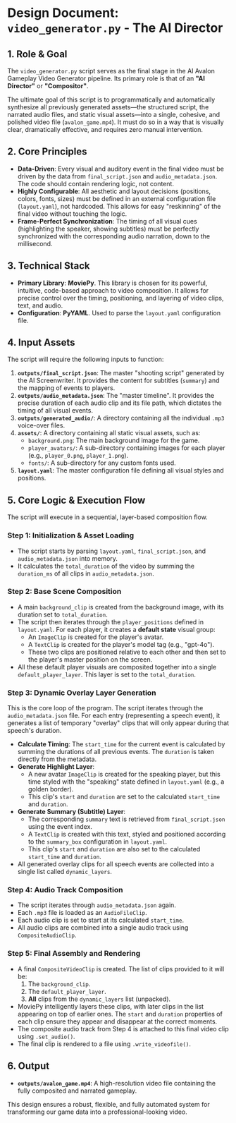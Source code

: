 # Design Document: `video_generator.py` - The AI Director

## 1. Role & Goal

The `video_generator.py` script serves as the final stage in the AI Avalon Gameplay Video Generator pipeline. Its primary role is that of an **"AI Director"** or **"Compositor"**.

The ultimate goal of this script is to programmatically and automatically synthesize all previously generated assets—the structured script, the narrated audio files, and static visual assets—into a single, cohesive, and polished video file (`avalon_game.mp4`). It must do so in a way that is visually clear, dramatically effective, and requires zero manual intervention.

## 2. Core Principles

*   **Data-Driven**: Every visual and auditory event in the final video must be driven by the data from `final_script.json` and `audio_metadata.json`. The code should contain rendering logic, not content.
*   **Highly Configurable**: All aesthetic and layout decisions (positions, colors, fonts, sizes) must be defined in an external configuration file (`layout.yaml`), not hardcoded. This allows for easy "reskinning" of the final video without touching the logic.
*   **Frame-Perfect Synchronization**: The timing of all visual cues (highlighting the speaker, showing subtitles) must be perfectly synchronized with the corresponding audio narration, down to the millisecond.

## 3. Technical Stack

*   **Primary Library**: **MoviePy**. This library is chosen for its powerful, intuitive, code-based approach to video composition. It allows for precise control over the timing, positioning, and layering of video clips, text, and audio.
*   **Configuration**: **PyYAML**. Used to parse the `layout.yaml` configuration file.

## 4. Input Assets

The script will require the following inputs to function:

1.  **`outputs/final_script.json`**: The master "shooting script" generated by the AI Screenwriter. It provides the content for subtitles (`summary`) and the mapping of events to players.
2.  **`outputs/audio_metadata.json`**: The "master timeline". It provides the precise duration of each audio clip and its file path, which dictates the timing of all visual events.
3.  **`outputs/generated_audio/`**: A directory containing all the individual `.mp3` voice-over files.
4.  **`assets/`**: A directory containing all static visual assets, such as:
    *   `background.png`: The main background image for the game.
    *   `player_avatars/`: A sub-directory containing images for each player (e.g., `player_0.png`, `player_1.png`).
    *   `fonts/`: A sub-directory for any custom fonts used.
5.  **`layout.yaml`**: The master configuration file defining all visual styles and positions.

## 5. Core Logic & Execution Flow

The script will execute in a sequential, layer-based composition flow.

### Step 1: Initialization & Asset Loading

*   The script starts by parsing `layout.yaml`, `final_script.json`, and `audio_metadata.json` into memory.
*   It calculates the `total_duration` of the video by summing the `duration_ms` of all clips in `audio_metadata.json`.

### Step 2: Base Scene Composition

*   A main `background_clip` is created from the background image, with its duration set to `total_duration`.
*   The script then iterates through the `player_positions` defined in `layout.yaml`. For each player, it creates a **default state** visual group:
    *   An `ImageClip` is created for the player's avatar.
    *   A `TextClip` is created for the player's model tag (e.g., "gpt-4o").
    *   These two clips are positioned relative to each other and then set to the player's master position on the screen.
*   All these default player visuals are composited together into a single `default_player_layer`. This layer is set to the `total_duration`.

### Step 3: Dynamic Overlay Layer Generation

This is the core loop of the program. The script iterates through the `audio_metadata.json` file. For each entry (representing a speech event), it generates a list of temporary "overlay" clips that will only appear during that speech's duration.

*   **Calculate Timing**: The `start_time` for the current event is calculated by summing the durations of all previous events. The `duration` is taken directly from the metadata.
*   **Generate Highlight Layer**:
    *   A new avatar `ImageClip` is created for the speaking player, but this time styled with the "speaking" state defined in `layout.yaml` (e.g., a golden border).
    *   This clip's `start` and `duration` are set to the calculated `start_time` and `duration`.
*   **Generate Summary (Subtitle) Layer**:
    *   The corresponding `summary` text is retrieved from `final_script.json` using the event index.
    *   A `TextClip` is created with this text, styled and positioned according to the `summary_box` configuration in `layout.yaml`.
    *   This clip's `start` and `duration` are also set to the calculated `start_time` and `duration`.
*   All generated overlay clips for all speech events are collected into a single list called `dynamic_layers`.

### Step 4: Audio Track Composition

*   The script iterates through `audio_metadata.json` again.
*   Each `.mp3` file is loaded as an `AudioFileClip`.
*   Each audio clip is set to start at its calculated `start_time`.
*   All audio clips are combined into a single audio track using `CompositeAudioClip`.

### Step 5: Final Assembly and Rendering

*   A final `CompositeVideoClip` is created. The list of clips provided to it will be:
    1.  The `background_clip`.
    2.  The `default_player_layer`.
    3.  **All** clips from the `dynamic_layers` list (unpacked).
*   MoviePy intelligently layers these clips, with later clips in the list appearing on top of earlier ones. The `start` and `duration` properties of each clip ensure they appear and disappear at the correct moments.
*   The composite audio track from Step 4 is attached to this final video clip using `.set_audio()`.
*   The final clip is rendered to a file using `.write_videofile()`.

## 6. Output

*   **`outputs/avalon_game.mp4`**: A high-resolution video file containing the fully composited and narrated gameplay.

This design ensures a robust, flexible, and fully automated system for transforming our game data into a professional-looking video.
